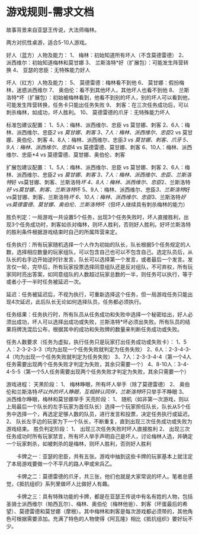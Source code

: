 # 游戏规则-需求文档


故事背景来自亚瑟王传说，大法师梅林。 

两方对抗性桌游，适合5-10人游戏。 

好人（蓝方）人物及能力： 
1、 梅林：初始知道所有坏人（不含莫德雷德） 
2、 派西维尔：初始知道梅林和莫甘娜 
3、 兰斯洛特*好（扩展包）：可能发生阵营转换 
4、 亚瑟的忠臣：无特殊能力好人 

坏人（红方）人物及能力： 
5、 莫德雷德：梅林看不到他 
6、 莫甘娜：假扮梅林，迷惑派西维尔 
7、 奥伯伦：看不到其他坏人，其他坏人也看不到他 
8、 兰斯洛特*坏（扩展包）：初始被梅林看到，他看不到别的坏人，别的坏人可以看到他，可能发生阵营转换，任务卡只能出任务失败 
9、 刺客：在三次任务成功后，可以刺杀梅林，如成功，坏人胜利。 
10、 莫德雷德的爪牙：无特殊能力坏人 

标准包建议配置： 
1、5人：梅林、派西维尔、忠臣 vs 莫甘娜、刺客 
2、6人：梅林、派西维尔、忠臣*2 vs 莫甘娜、刺客 
3、7人：梅林、派西维尔、忠臣*2 vs 莫甘娜、奥伯伦、刺客 
4、8人：梅林、派西维尔、忠臣*3 vs 莫甘娜、刺客、爪牙 
5、9人：梅林、派西维尔、忠臣*4 vs 莫德雷德、莫甘娜、刺客 
6、10人：梅林、派西维尔、忠臣*4 vs 莫德雷德、莫甘娜、奥伯伦、刺客 

扩展包建议配置： 
1、5人：梅林、派西维尔、忠臣 vs 莫甘娜、刺客 
2、6人：梅林、派西维尔、忠臣*2 vs 莫甘娜、刺客 
3、7人：梅林、派西维尔、忠臣、兰斯洛特*好 vs莫甘娜、刺客、兰斯洛特*坏 
4、8人：梅林、派西维尔、忠臣*2、兰斯洛特*好 vs莫甘娜、刺客、兰斯洛特*坏 
5、9人：梅林、派西维尔、忠臣*3、兰斯洛特*好 vs莫甘娜、刺客、兰斯洛特*坏 
6、10人：梅林、派西维尔、忠臣*3、兰斯洛特*好 vs莫德雷德、莫甘娜、奥伯伦、兰斯洛特*坏（但坏人继续具有刺杀梅林的能力） 



胜负判定：一局游戏一共设置5个任务，出现3个任务失败时，坏人直接胜利，出现3个任务成功时，刺客如杀对梅林，则坏人胜利，否则好人胜利。好坏兰斯洛特的胜利条件根据游戏结束时自己的所属阵营来定。 

任务执行：所有玩家随机选择一个人作为初始的队长，队长根据5个任务规定的人数，选择相应数量的玩家组队，可以包含自己也可以不包含自己。选定队员后，从队长的右手边开始逆时针发言，队长可以选择第一个发言，或者最后一个发言。发言仅一轮，完毕后，所有玩家投票选择同意组队还是反对组队，不可弃权，所有玩家同时亮出答案，如同意组队的人数超过玩家总数的一半，则任务可以执行，等于或者小于一半时任务被延迟一次。 


延迟：任务被延迟后，不视为执行，可重新选择这个任务，但一局游戏任务只能出现4次延迟，此后队长无论如何选择队员，任务都必须执行。 

任务结果：任务执行时，所有队员从任务成功和失败中选择一个秘密给出，好人必须出成功，坏人可以选择出成功或失败，兰斯洛特*坏必须出失败。所有队员的结果将牌洗混后公布，根据其中的成功和失败牌的数量来判断任务成功或失败。 

任务人数要求（任务为虚拟，执行任务只是玩家打出任务成功或失败卡）： 
1、5人：2-3-2-3-3（均为出现一个任务失败就判定为任务失败） 
2、6人：2-3-4-3-4（均为出现一个任务失败就判定为任务失败） 
3、7人：2-3-3-4-4（第一个4人任务需要出现两个任务失败才判定为失败，其余只需要一个） 
4、8-10人：3-4-4-5-5（第一个5人任务需要出现两个任务失败才判定为失败，其余只需要一个） 

游戏进程： 
天黑阶段： 
1、 梅林睁眼，所有坏人举手（除了莫德雷德） 
2、 奥伯伦和兰斯洛特*坏以外的坏人睁眼，互相辨认同伴，兰斯洛特*坏只举手不睁眼 
3、 派西维尔睁眼，梅林和莫甘娜举手 
天亮阶段： 
1、 随机（如非第一次游戏，则以上局最后一个队长的左手玩家为首任队长）选择一个玩家担任队长，队长从5个任务中选择一个，再选定足够人数的队员，进行发言和投票，决定任务执行或延迟。
2、 队长左手边的玩家为下一个队长，不断重复，直到出现三次任务成功或失败为游戏结束。 
胜负判定阶段： 
1、 出现三次任务失败时坏人直接胜利 
2、 出现三次任务成功时所有玩家禁言，所有坏人举手声明自己是坏人，讨论梅林人选，并确定一个玩家刺杀，如被刺杀的是梅林，则坏人胜利，否则好人胜利 


 

　　卡牌之一：亚瑟的忠臣，共有五张。游戏中抽到这些卡牌的玩家基本上就注定了本局游戏要做一个不平凡的路人甲或宋兵乙。



 

　　卡牌之二：莫德雷德的爪牙，共三张，他们也就是大家常说的坏人。笔者总感觉，《抵抗组织》系列里做坏人比做好人有趣。



 

　　卡牌之三：具有特殊功能的卡牌，都是在亚瑟王传说中有名有姓的人物，包括圣骑士派西维尔（帕西瓦尔）、梅林、奥伯伦（梅林他爸）、刺客（坏蛋最后的希望）、莫德雷德和莫甘娜（摩根）。其中梅林和刺客是每次游戏都必须带的，其他角色可根据需要添加。充满了特色的人物使得《阿瓦隆》相比《抵抗组织》要好玩不少。
